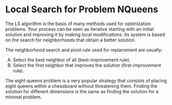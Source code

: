 # Local Search for Problem NQueens

<p>The LS algorithm is the basis of many methods used for optimization problems. Your process can be seen as iterative starting with an initial solution and improving it by making local modifications. Its system is based on the search for neighborhoods that obtain a better solution. </p>
<p>The neighborhood search and pivot rule used for replacement are usually:</p>
<ol type="A">
  <li>Select the best neighbor of all (best-improvement rule).</li>
  <li>Select the first neighbor that improves the solution (first-improvement rule).</li>
</ol>
<p>
The eight queens problem is a very popular strategy that consists of placing eight queens within a chessboard without threatening them. Finding the solution for different dimensions is the same as finding the solution for a minimal problem.
</p>
